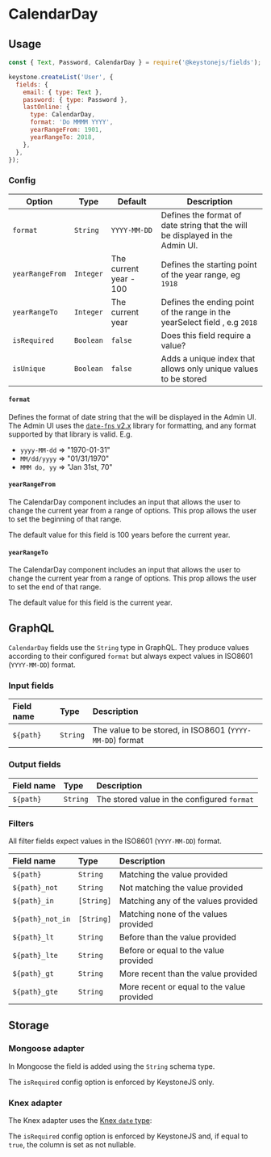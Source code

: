 <!--[meta]
section: api
subSection: @keystonejs/fields
title: CalendarDay
[meta]-->

# CalendarDay

## Usage

```js
const { Text, Password, CalendarDay } = require('@keystonejs/fields');

keystone.createList('User', {
  fields: {
    email: { type: Text },
    password: { type: Password },
    lastOnline: {
      type: CalendarDay,
      format: 'Do MMMM YYYY',
      yearRangeFrom: 1901,
      yearRangeTo: 2018,
    },
  },
});
```

### Config

| Option          | Type      | Default                | Description                                                                   |
| --------------- | --------- | ---------------------- | ----------------------------------------------------------------------------- |
| `format`        | `String`  | `YYYY-MM-DD`           | Defines the format of date string that the will be displayed in the Admin UI. |
| `yearRangeFrom` | `Integer` | The current year - 100 | Defines the starting point of the year range, eg `1918`                       |
| `yearRangeTo`   | `Integer` | The current year       | Defines the ending point of the range in the yearSelect field , e.g `2018`    |
| `isRequired`    | `Boolean` | `false`                | Does this field require a value?                                              |
| `isUnique`      | `Boolean` | `false`                | Adds a unique index that allows only unique values to be stored               |

#### `format`

Defines the format of date string that the will be displayed in the Admin UI.
The Admin UI uses the [`date-fns` v2.x](https://date-fns.org/v2.13.0/docs/format) library for formatting, and any format supported by that library is valid. E.g.

- `yyyy-MM-dd` => "1970-01-31"
- `MM/dd/yyyy` => "01/31/1970"
- `MMM do, yy` => "Jan 31st, 70"

#### `yearRangeFrom`

The CalendarDay component includes an input that allows the user to change the current year from a range of options.
This prop allows the user to set the beginning of that range.

The default value for this field is 100 years before the current year.

#### `yearRangeTo`

The CalendarDay component includes an input that allows the user to change the current year from a range of options.
This prop allows the user to set the end of that range.

The default value for this field is the current year.

## GraphQL

`CalendarDay` fields use the `String` type in GraphQL.
They produce values according to their configured `format` but always expect values in ISO8601 (`YYYY-MM-DD`) format.

### Input fields

| Field name | Type     | Description                                              |
| :--------- | :------- | :------------------------------------------------------- |
| `${path}`  | `String` | The value to be stored, in ISO8601 (`YYYY-MM-DD`) format |

### Output fields

| Field name | Type     | Description                                 |
| :--------- | :------- | :------------------------------------------ |
| `${path}`  | `String` | The stored value in the configured `format` |

### Filters

All filter fields expect values in the ISO8601 (`YYYY-MM-DD`) format.

| Field name       | Type       | Description                                |
| :--------------- | :--------- | :----------------------------------------- |
| `${path}`        | `String`   | Matching the value provided                |
| `${path}_not`    | `String`   | Not matching the value provided            |
| `${path}_in`     | `[String]` | Matching any of the values provided        |
| `${path}_not_in` | `[String]` | Matching none of the values provided       |
| `${path}_lt`     | `String`   | Before than the value provided             |
| `${path}_lte`    | `String`   | Before or equal to the value provided      |
| `${path}_gt`     | `String`   | More recent than the value provided        |
| `${path}_gte`    | `String`   | More recent or equal to the value provided |

## Storage

### Mongoose adapter

In Mongoose the field is added using the `String` schema type.

The `isRequired` config option is enforced by KeystoneJS only.

### Knex adapter

The Knex adapter uses the [Knex `date` type](https://knexjs.org/#Schema-date):

The `isRequired` config option is enforced by KeystoneJS and, if equal to `true`, the column is set as not nullable.
